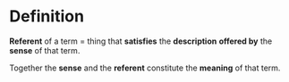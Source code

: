 # Definition

**Referent** of a term = thing that **satisfies** the **description** **offered by** the **sense** of that term.

Together the **sense** and the **referent** constitute the **meaning** of that term.